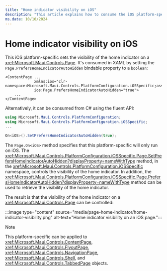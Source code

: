 ```yaml
---
title: "Home indicator visibility on iOS"
description: "This article explains how to consume the iOS platform-specific that sets the visibility of the home indicator on a page."
ms.date: 10/10/2024
---
```


# Home indicator visibility on iOS

This iOS platform-specific sets the visibility of the home indicator on a <xref:Microsoft.Maui.Controls.Page>. It's consumed in XAML by setting the `Page.PrefersHomeIndicatorAutoHidden` bindable property to a `boolean`:

```xaml
<ContentPage ...
             xmlns:ios="clr-namespace:Microsoft.Maui.Controls.PlatformConfiguration.iOSSpecific;assembly=Microsoft.Maui.Controls"
             ios:Page.PrefersHomeIndicatorAutoHidden="true">
    ...
</ContentPage>
```

Alternatively, it can be consumed from C# using the fluent API:

```csharp
using Microsoft.Maui.Controls.PlatformConfiguration;
using Microsoft.Maui.Controls.PlatformConfiguration.iOSSpecific;
...

On<iOS>().SetPrefersHomeIndicatorAutoHidden(true);
```

The `Page.On<iOS>` method specifies that this platform-specific will only run on iOS. The
<xref:Microsoft.Maui.Controls.PlatformConfiguration.iOSSpecific.Page.SetPrefersHomeIndicatorAutoHidden?displayProperty=nameWithType> method, in the <xref:Microsoft.Maui.Controls.PlatformConfiguration.iOSSpecific> namespace, controls the visibility of the home indicator. In addition, the <xref:Microsoft.Maui.Controls.PlatformConfiguration.iOSSpecific.Page.PrefersHomeIndicatorAutoHidden?displayProperty=nameWithType> method can be used to retrieve the visibility of the home indicator.

The result is that the visibility of the home indicator on a <xref:Microsoft.Maui.Controls.Page> can be controlled:

:::image type="content" source="media/page-home-indicator/home-indicator-visibility.png" alt-text="Home indicator visibility on an iOS page.":::

> [!NOTE]
> This platform-specific can be applied to <xref:Microsoft.Maui.Controls.ContentPage>, <xref:Microsoft.Maui.Controls.FlyoutPage>, <xref:Microsoft.Maui.Controls.NavigationPage>, <xref:Microsoft.Maui.Controls.Shell>, and <xref:Microsoft.Maui.Controls.TabbedPage> objects.
